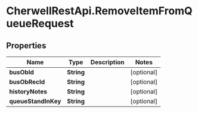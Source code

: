 # CherwellRestApi.RemoveItemFromQueueRequest

## Properties
Name | Type | Description | Notes
------------ | ------------- | ------------- | -------------
**busObId** | **String** |  | [optional] 
**busObRecId** | **String** |  | [optional] 
**historyNotes** | **String** |  | [optional] 
**queueStandInKey** | **String** |  | [optional] 


